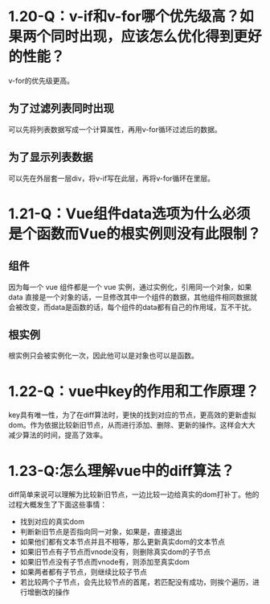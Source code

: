 # 1.20-Q：v-if和v-for哪个优先级高？如果两个同时出现，应该怎么优化得到更好的性能？
v-for的优先级更高。
## 为了过滤列表同时出现
可以先将列表数据写成一个计算属性，再用v-for循环过滤后的数据。
## 为了显示列表数据
可以先在外层套一层div，将v-if写在此层，再将v-for循环在里层。

# 1.21-Q：Vue组件data选项为什么必须是个函数而Vue的根实例则没有此限制？

## 组件
因为每一个 vue 组件都是一个 vue 实例，通过实例化，引用同一个对象，如果 data 直接是一个对象的话，一旦修改其中一个组件的数据，其他组件相同数据就会被改变，而data是函数的话，每个组件的data都有自己的作用域，互不干扰。

## 根实例
根实例只会被实例化一次，因此他可以是对象也可以是函数。

# 1.22-Q：vue中key的作用和工作原理？

key具有唯一性，为了在diff算法时，更快的找到对应的节点，更高效的更新虚拟dom。作为依据比较新旧节点，从而进行添加、删除、更新的操作。这样会大大减少算法的时间，提高了效率。

# 1.23-Q:怎么理解vue中的diff算法？

diff简单来说可以理解为比较新旧节点，一边比较一边给真实的dom打补丁。他的过程大概发生了下面这些事情：
* 找到对应的真实dom
* 判断新旧节点是否指向同一对象，如果是，直接退出
* 如果他们都有文本节点并且不相等，那么更新真实dom的文本节点
* 如果旧节点有子节点而vnode没有，则删除真实dom的子节点
* 如果旧节点没有子节点而vnode有，则添加至真实dom
* 如果两者都有子节点，则继续比较子节点
* 若比较两个子节点，会先比较节点的首尾，若匹配没有成功，则挨个遍历，进行增删改的操作
